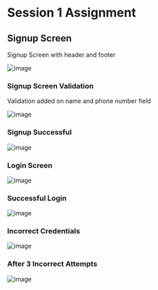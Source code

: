 # Session 1 Assignment

## Signup Screen
Signup Screen with header and footer

![image](https://github.com/danishraza12/systems_react_trainings/assets/60378949/819835b6-29e7-4607-95aa-f40c370782b8)

### Signup Screen Validation
Validation added on name and phone number field

![image](https://github.com/danishraza12/systems_react_trainings/assets/60378949/191431c5-62c7-47c9-96d2-da009bc007d5)

### Signup Successful

![image](https://github.com/danishraza12/systems_react_trainings/assets/60378949/26582317-4145-4766-ae58-2f6d7a5c886a)

### Login Screen

![image](https://github.com/danishraza12/systems_react_trainings/assets/60378949/b023ed2f-5ac4-4905-914b-255080184f99)

### Successful Login

![image](https://github.com/danishraza12/systems_react_trainings/assets/60378949/a6c1cd71-b2d5-47e4-8e2c-34490f00180a)

### Incorrect Credentials

![image](https://github.com/danishraza12/systems_react_trainings/assets/60378949/94786ceb-bbbf-4ed5-b700-b7db6ac66075)

### After 3 Incorrect Attempts

![image](https://github.com/danishraza12/systems_react_trainings/assets/60378949/752c0b68-d0c9-4f39-890b-6d5e14eece5f)


